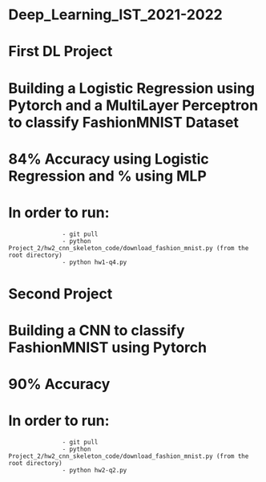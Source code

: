 # Deep_Learning_IST_2021-2022

# First DL Project

# Building a Logistic Regression using Pytorch and a MultiLayer Perceptron to classify FashionMNIST Dataset

# 84% Accuracy using Logistic Regression and % using MLP

# In order to run: 
				   - git pull
				   - python Project_2/hw2_cnn_skeleton_code/download_fashion_mnist.py (from the root directory)
				   - python hw1-q4.py


# Second Project

# Building a CNN to classify FashionMNIST using Pytorch

# 90% Accuracy

# In order to run: 
				   - git pull
				   - python Project_2/hw2_cnn_skeleton_code/download_fashion_mnist.py (from the root directory)
				   - python hw2-q2.py
